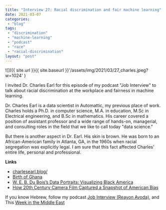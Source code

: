 ```yaml
---
title: "Interview 27: Racial discrimination and fair machine learning"
date: 2021-03-07
categories: 
 - "blog"
tags: 
 - "discrimination"
 - "machine-learning"
 - "podcast"
 - "race"
 - "racial-discrimination"
layout: "post"
---
```


![]({{ site.url }}{{ site.baseurl }}'/assets/img/2021/03/27_charles.jpeg?w=1024' )

I invited Dr. Charles Earl for this episode of my podcast "Job Interview" to talk about racial discrimination at the workplace and fairness in machine learning.

Dr. Charles Earl is a data scientist in Automattic, my previous place of work. Charles holds a Ph.D. in computer science, M.A. in education, M.Sc in Electrical engineering, and B.Sc in mathematics. His career covered a position of assistant professor and a wide range of hands-on, managerial, and consulting roles in the field that we like to call today "data science."

But there is another aspect in Dr. Earl. His skin is brown. He was born to an African-American family in Atlanta, GA, in the 1960s when racial segregation was explicitly legal. I am sure that this fact affected Charles' entire life, personal and professional.

**Links**

- [charlesearl.blog/](http://charlesearl.blog/)
- [Birth of Ghana](https://www.youtube.com/watch?v=057BmLQ9MfU)
- [W. E. B. Du Bois’s Data Portraits: Visualizing Black America](https://g.co/kgs/fp8oau)
- [How 20th Century Camera Film Captured a Snapshot of American Bias](https://time.com/5871502/film-race-history/)

If you know Hebrew, follow my podcast [Job Interview (Reayon Avoda)](http://he.gorelik.net/reayon/), and This [Week in the Middle East](http://anchor.fm/hashavua)
